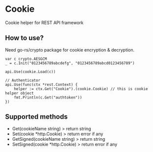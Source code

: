 # Cookie
Cookie helper for REST API framework

## How to use?
Need go-rs/crypto package for cookie encryption & decryption.

````
var c crypto.AESGCM
_ = c.Init("0123456789abcdefg", "0123456789abcd0123456789")

api.Use(cookie.Load(c))

// Authenticator
api.Use(func(ctx *rest.Context) {
    helper := ctx.Get("Cookie").(cookie.Cookie) // this is cookie helper object
    fmt.Println(c.Get("authtoken"))
})
````

## Supported methods 
- Get(cookieName string) > return string
- Set(cookie *http.Cookie) > return error if any
- GetSigned(cookieName string) > return string
- SetSigned(cookie *http.Cookie) > return error if any